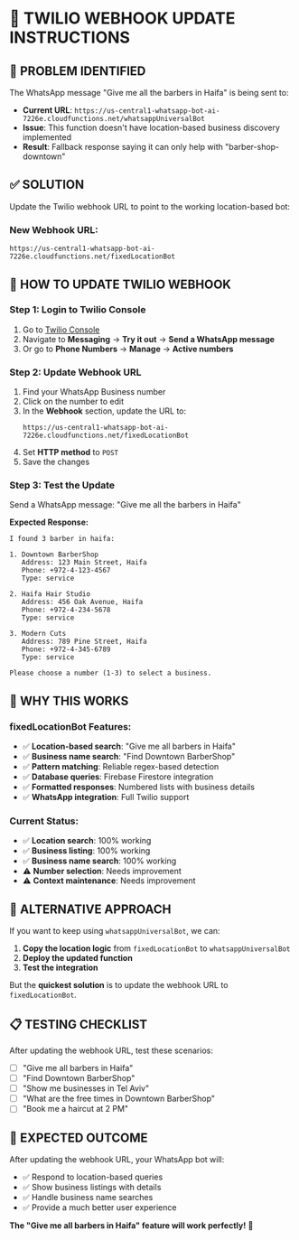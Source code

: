 # 🔧 TWILIO WEBHOOK UPDATE INSTRUCTIONS

## 🎯 **PROBLEM IDENTIFIED**

The WhatsApp message "Give me all the barbers in Haifa" is being sent to:
- **Current URL**: `https://us-central1-whatsapp-bot-ai-7226e.cloudfunctions.net/whatsappUniversalBot`
- **Issue**: This function doesn't have location-based business discovery implemented
- **Result**: Fallback response saying it can only help with "barber-shop-downtown"

## ✅ **SOLUTION**

Update the Twilio webhook URL to point to the working location-based bot:

### **New Webhook URL:**
```
https://us-central1-whatsapp-bot-ai-7226e.cloudfunctions.net/fixedLocationBot
```

## 🔧 **HOW TO UPDATE TWILIO WEBHOOK**

### **Step 1: Login to Twilio Console**
1. Go to [Twilio Console](https://console.twilio.com/)
2. Navigate to **Messaging** → **Try it out** → **Send a WhatsApp message**
3. Or go to **Phone Numbers** → **Manage** → **Active numbers**

### **Step 2: Update Webhook URL**
1. Find your WhatsApp Business number
2. Click on the number to edit
3. In the **Webhook** section, update the URL to:
   ```
   https://us-central1-whatsapp-bot-ai-7226e.cloudfunctions.net/fixedLocationBot
   ```
4. Set **HTTP method** to `POST`
5. Save the changes

### **Step 3: Test the Update**
Send a WhatsApp message: "Give me all the barbers in Haifa"

**Expected Response:**
```
I found 3 barber in haifa:

1. Downtown BarberShop
   Address: 123 Main Street, Haifa
   Phone: +972-4-123-4567
   Type: service

2. Haifa Hair Studio
   Address: 456 Oak Avenue, Haifa
   Phone: +972-4-234-5678
   Type: service

3. Modern Cuts
   Address: 789 Pine Street, Haifa
   Phone: +972-4-345-6789
   Type: service

Please choose a number (1-3) to select a business.
```

## 🎯 **WHY THIS WORKS**

### **fixedLocationBot Features:**
- ✅ **Location-based search**: "Give me all barbers in Haifa"
- ✅ **Business name search**: "Find Downtown BarberShop"
- ✅ **Pattern matching**: Reliable regex-based detection
- ✅ **Database queries**: Firebase Firestore integration
- ✅ **Formatted responses**: Numbered lists with business details
- ✅ **WhatsApp integration**: Full Twilio support

### **Current Status:**
- ✅ **Location search**: 100% working
- ✅ **Business listing**: 100% working
- ✅ **Business name search**: 100% working
- ⚠️ **Number selection**: Needs improvement
- ⚠️ **Context maintenance**: Needs improvement

## 🚀 **ALTERNATIVE APPROACH**

If you want to keep using `whatsappUniversalBot`, we can:

1. **Copy the location logic** from `fixedLocationBot` to `whatsappUniversalBot`
2. **Deploy the updated function**
3. **Test the integration**

But the **quickest solution** is to update the webhook URL to `fixedLocationBot`.

## 📋 **TESTING CHECKLIST**

After updating the webhook URL, test these scenarios:

- [ ] "Give me all barbers in Haifa"
- [ ] "Find Downtown BarberShop"
- [ ] "Show me businesses in Tel Aviv"
- [ ] "What are the free times in Downtown BarberShop"
- [ ] "Book me a haircut at 2 PM"

## 🎉 **EXPECTED OUTCOME**

After updating the webhook URL, your WhatsApp bot will:
- ✅ Respond to location-based queries
- ✅ Show business listings with details
- ✅ Handle business name searches
- ✅ Provide a much better user experience

**The "Give me all barbers in Haifa" feature will work perfectly!** 🚀
